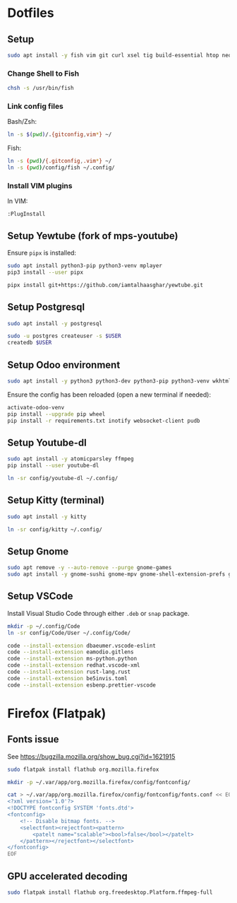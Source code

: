# Dotfiles

## Setup

```sh
sudo apt install -y fish vim git curl xsel tig build-essential htop neofetch rsync ripgrep jq
```

### Change Shell to Fish

```sh
chsh -s /usr/bin/fish
```

### Link config files

Bash/Zsh:
```sh
ln -s $(pwd)/.{gitconfig,vim*} ~/
```

Fish:
```sh
ln -s (pwd)/{.gitconfig,.vim*} ~/
ln -s (pwd)/config/fish ~/.config/
```

### Install VIM plugins

In VIM:
```vimscript
:PlugInstall
```

## Setup Yewtube (fork of mps-youtube)

Ensure `pipx` is installed:
```sh
sudo apt install python3-pip python3-venv mplayer
pip3 install --user pipx
```

```sh
pipx install git+https://github.com/iamtalhaasghar/yewtube.git
```

## Setup Postgresql

```sh
sudo apt install -y postgresql

sudo -u postgres createuser -s $USER
createdb $USER
```

## Setup Odoo environment

```sh
sudo apt install -y python3 python3-dev python3-pip python3-venv wkhtmltopdf libsasl2-dev libldap2-dev libpq-dev libjpeg-dev libxml2-dev libxslt1-dev
```

Ensure the config has been reloaded (open a new terminal if needed):
```sh
activate-odoo-venv
pip install --upgrade pip wheel
pip install -r requirements.txt inotify websocket-client pudb
```

## Setup Youtube-dl

```sh
sudo apt install -y atomicparsley ffmpeg
pip install --user youtube-dl

ln -sr config/youtube-dl ~/.config/
```

## Setup Kitty (terminal)

```sh
sudo apt install -y kitty

ln -sr config/kitty ~/.config/
```

## Setup Gnome

```sh
sudo apt remove -y --auto-remove --purge gnome-games
sudo apt install -y gnome-sushi gnome-mpv gnome-shell-extension-prefs gnome-shell-extension-appindicator
```

## Setup VSCode

Install Visual Studio Code through either `.deb` or `snap` package.

```sh
mkdir -p ~/.config/Code
ln -sr config/Code/User ~/.config/Code/

code --install-extension dbaeumer.vscode-eslint
code --install-extension eamodio.gitlens
code --install-extension ms-python.python
code --install-extension redhat.vscode-xml
code --install-extension rust-lang.rust
code --install-extension be5invis.toml
code --install-extension esbenp.prettier-vscode
```

# Firefox (Flatpak)

## Fonts issue

See https://bugzilla.mozilla.org/show_bug.cgi?id=1621915

```sh
sudo flatpak install flathub org.mozilla.firefox

mkdir -p ~/.var/app/org.mozilla.firefox/config/fontconfig/

cat > ~/.var/app/org.mozilla.firefox/config/fontconfig/fonts.conf << EOF
<?xml version='1.0'?>
<!DOCTYPE fontconfig SYSTEM 'fonts.dtd'>
<fontconfig>
    <!-- Disable bitmap fonts. -->
    <selectfont><rejectfont><pattern>
        <patelt name="scalable"><bool>false</bool></patelt>
    </pattern></rejectfont></selectfont>
</fontconfig>
EOF
```

## GPU accelerated decoding

```sh
sudo flatpak install flathub org.freedesktop.Platform.ffmpeg-full
```
